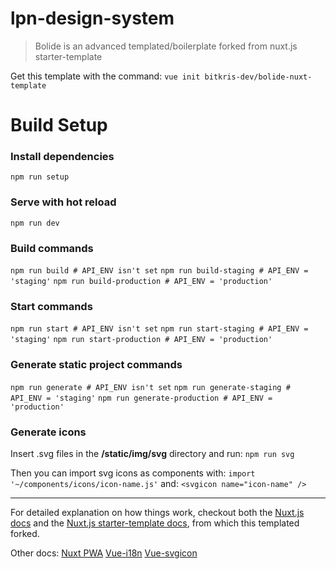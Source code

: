 # lpn-design-system

> Bolide is an advanced templated/boilerplate forked from nuxt.js starter-template

Get this template with the command:
`vue init bitkris-dev/bolide-nuxt-template`

# Build Setup

### Install dependencies
`npm run setup`

### Serve with hot reload
`npm run dev`

### Build commands
`npm run build # API_ENV isn't set`
`npm run build-staging # API_ENV = 'staging'`
`npm run build-production # API_ENV = 'production'`

### Start commands
`npm run start # API_ENV isn't set`
`npm run start-staging # API_ENV = 'staging'`
`npm run start-production # API_ENV = 'production'`

### Generate static project commands
`npm run generate # API_ENV isn't set`
`npm run generate-staging # API_ENV = 'staging'`
`npm run generate-production # API_ENV = 'production'`

### Generate icons
Insert .svg files in the **/static/img/svg** directory and run:
`npm run svg`

Then you can import svg icons as components with:
`import '~/components/icons/icon-name.js'`
and:
`<svgicon name="icon-name" />`

-----------------------------------------

For detailed explanation on how things work, checkout both the [Nuxt.js docs](https://github.com/nuxt/nuxt.js) and the [Nuxt.js starter-template docs](https://github.com/nuxt-community/starter-template), from which this templated forked.

Other docs:
[Nuxt PWA](https://pwa.nuxtjs.org/)
[Vue-i18n](https://kazupon.github.io/vue-i18n/en/)
[Vue-svgicon](https://mmf-fe.github.io/vue-svgicon/)